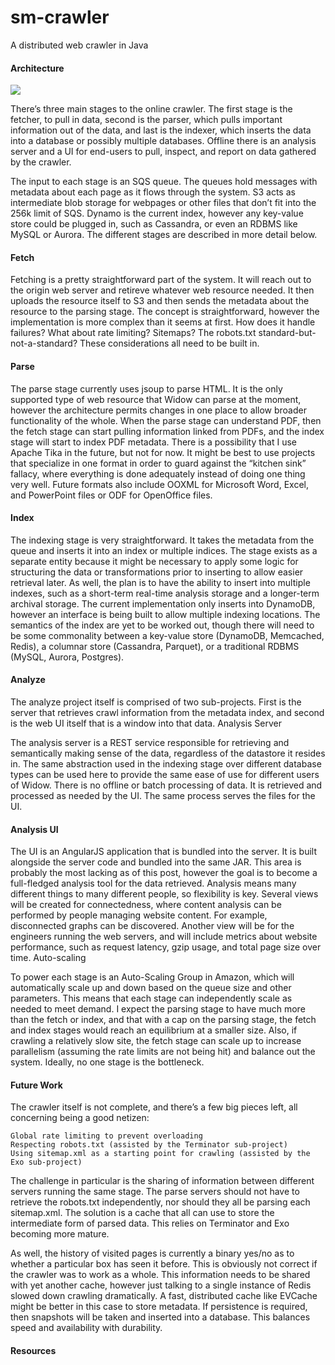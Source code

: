 # sm-crawler
A distributed web crawler in Java

#### Architecture
![](https://blog.sgmansfield.com/img/2015/12/high_level_architecture.svg)

There’s three main stages to the online crawler. The first stage is the fetcher, to pull in data, second is the parser, which pulls important information out of the data, and last is the indexer, which inserts the data into a database or possibly multiple databases. Offline there is an analysis server and a UI for end-users to pull, inspect, and report on data gathered by the crawler.

The input to each stage is an SQS queue. The queues hold messages with metadata about each page as it flows through the system. S3 acts as intermediate blob storage for webpages or other files that don’t fit into the 256k limit of SQS. Dynamo is the current index, however any key-value store could be plugged in, such as Cassandra, or even an RDBMS like MySQL or Aurora. The different stages are described in more detail below.

#### Fetch

Fetching is a pretty straightforward part of the system. It will reach out to the origin web server and retireve whatever web resource needed. It then uploads the resource itself to S3 and then sends the metadata about the resource to the parsing stage. The concept is straightforward, however the implementation is more complex than it seems at first. How does it handle failures? What about rate limiting? Sitemaps? The robots.txt standard-but-not-a-standard? These considerations all need to be built in.

#### Parse

The parse stage currently uses jsoup to parse HTML. It is the only supported type of web resource that Widow can parse at the moment, however the architecture permits changes in one place to allow broader functionality of the whole. When the parse stage can understand PDF, then the fetch stage can start pulling information linked from PDFs, and the index stage will start to index PDF metadata. There is a possibility that I use Apache Tika in the future, but not for now. It might be best to use projects that specialize in one format in order to guard against the “kitchen sink” fallacy, where everything is done adequately instead of doing one thing very well. Future formats also include OOXML for Microsoft Word, Excel, and PowerPoint files or ODF for OpenOffice files.

#### Index

The indexing stage is very straightforward. It takes the metadata from the queue and inserts it into an index or multiple indices. The stage exists as a separate entity because it might be necessary to apply some logic for structuring the data or transformations prior to inserting to allow easier retrieval later. As well, the plan is to have the ability to insert into multiple indexes, such as a short-term real-time analysis storage and a longer-term archival storage. The current implementation only inserts into DynamoDB, however an interface is being built to allow multiple indexing locations. The semantics of the index are yet to be worked out, though there will need to be some commonality between a key-value store (DynamoDB, Memcached, Redis), a columnar store (Cassandra, Parquet), or a traditional RDBMS (MySQL, Aurora, Postgres).

#### Analyze

The analyze project itself is comprised of two sub-projects. First is the server that retrieves crawl information from the metadata index, and second is the web UI itself that is a window into that data.
Analysis Server

The analysis server is a REST service responsible for retrieving and semantically making sense of the data, regardless of the datastore it resides in. The same abstraction used in the indexing stage over different database types can be used here to provide the same ease of use for different users of Widow. There is no offline or batch processing of data. It is retrieved and processed as needed by the UI. The same process serves the files for the UI.

#### Analysis UI

The UI is an AngularJS application that is bundled into the server. It is built alongside the server code and bundled into the same JAR. This area is probably the most lacking as of this post, however the goal is to become a full-fledged analysis tool for the data retrieved. Analysis means many different things to many different people, so flexibility is key. Several views will be created for connectedness, where content analysis can be performed by people managing website content. For example, disconnected graphs can be discovered. Another view will be for the engineers running the web servers, and will include metrics about website performance, such as request latency, gzip usage, and total page size over time.
Auto-scaling

To power each stage is an Auto-Scaling Group in Amazon, which will automatically scale up and down based on the queue size and other parameters. This means that each stage can independently scale as needed to meet demand. I expect the parsing stage to have much more than the fetch or index, and that with a cap on the parsing stage, the fetch and index stages would reach an equilibrium at a smaller size. Also, if crawling a relatively slow site, the fetch stage can scale up to increase parallelism (assuming the rate limits are not being hit) and balance out the system. Ideally, no one stage is the bottleneck.

#### Future Work

The crawler itself is not complete, and there’s a few big pieces left, all concerning being a good netizen:

    Global rate limiting to prevent overloading
    Respecting robots.txt (assisted by the Terminator sub-project)
    Using sitemap.xml as a starting point for crawling (assisted by the Exo sub-project)

The challenge in particular is the sharing of information between different servers running the same stage. The parse servers should not have to retrieve the robots.txt independently, nor should they all be parsing each sitemap.xml. The solution is a cache that all can use to store the intermediate form of parsed data. This relies on Terminator and Exo becoming more mature.

As well, the history of visited pages is currently a binary yes/no as to whether a particular box has seen it before. This is obviously not correct if the crawler was to work as a whole. This information needs to be shared with yet another cache, however just talking to a single instance of Redis slowed down crawling dramatically. A fast, distributed cache like EVCache might be better in this case to store metadata. If persistence is required, then snapshots will be taken and inserted into a database. This balances speed and availability with durability.

#### Resources
[](https://blog.sgmansfield.com/2015/12/widow-web-crawler-architecture/)
